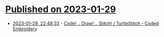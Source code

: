 # [Published on 2023-01-29](index.md)

* [2023-01-29, 22:48:33](https://lobste.rs/s/897hri/code_draw_stitch_turtlestitch_coded) - [Code! .. Draw! .. Stitch!  / TurtleStitch - Coded Embroidery](https://turtlestitch.org)
